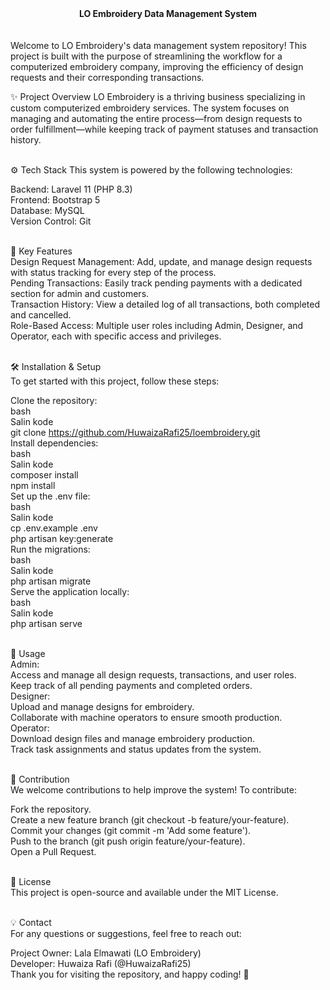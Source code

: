 <center><b>LO Embroidery Data Management System</b></center><br><br>
Welcome to LO Embroidery's data management system repository! This project is built with the purpose of streamlining the workflow for a computerized embroidery company, improving the efficiency of design requests and their corresponding transactions.<br>

✨ Project Overview
LO Embroidery is a thriving business specializing in custom computerized embroidery services. The system focuses on managing and automating the entire process—from design requests to order fulfillment—while keeping track of payment statuses and transaction history.<br><br>

⚙️ Tech Stack
This system is powered by the following technologies:<br>

Backend: Laravel 11 (PHP 8.3)<br>
Frontend: Bootstrap 5<br>
Database: MySQL<br>
Version Control: Git<br><br>

🚀 Key Features <br>
Design Request Management: Add, update, and manage design requests with status tracking for every step of the process.<br>
Pending Transactions: Easily track pending payments with a dedicated section for admin and customers. <br>
Transaction History: View a detailed log of all transactions, both completed and cancelled. <br>
Role-Based Access: Multiple user roles including Admin, Designer, and Operator, each with specific access and privileges.<br><br>

🛠 Installation & Setup <br>
To get started with this project, follow these steps: <br>

Clone the repository:<br>
bash<br>
Salin kode<br>
git clone https://github.com/HuwaizaRafi25/loembroidery.git<br>
Install dependencies:<br>
bash<br>
Salin kode<br>
composer install<br>
npm install<br>
Set up the .env file:<br>
bash<br>
Salin kode<br>
cp .env.example .env<br>
php artisan key:generate<br>
Run the migrations:<br>
bash<br>
Salin kode<br>
php artisan migrate<br>
Serve the application locally:<br>
bash<br>
Salin kode<br>
php artisan serve<br><br>

💼 Usage<br>
Admin:<br>
Access and manage all design requests, transactions, and user roles.<br>
Keep track of all pending payments and completed orders.<br>
Designer:<br>
Upload and manage designs for embroidery.<br>
Collaborate with machine operators to ensure smooth production.<br>
Operator:<br>
Download design files and manage embroidery production.<br>
Track task assignments and status updates from the system.<br><br>

🧩 Contribution<br>
We welcome contributions to help improve the system! To contribute:<br>

Fork the repository.<br>
Create a new feature branch (git checkout -b feature/your-feature).<br>
Commit your changes (git commit -m 'Add some feature').<br>
Push to the branch (git push origin feature/your-feature).<br>
Open a Pull Request.<br><br>

📜 License<br>
This project is open-source and available under the MIT License.<br><br>

💡 Contact<br>
For any questions or suggestions, feel free to reach out:<br>

Project Owner: Lala Elmawati (LO Embroidery)<br>
Developer: Huwaiza Rafi (@HuwaizaRafi25)<br>
Thank you for visiting the repository, and happy coding! 🎉
